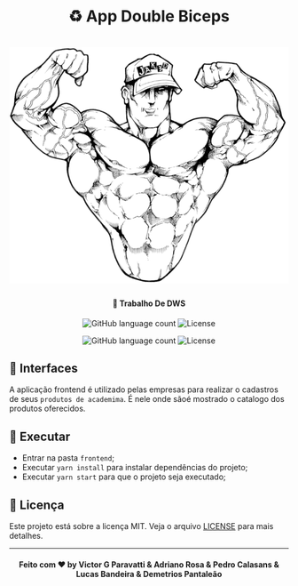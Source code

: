<h1 align="center">
   ♻️ App Double Biceps
</h1>
<h1 align="center">
    <img alt="Aircnc" src=".github/1.png" />
</h1>

<h4 align="center">
  🚀 Trabalho De DWS
</h4>

<p align="center">
  <img alt="GitHub language count" src="https://img.shields.io/github/languages/count/guuhx97/aircnc">
  <img alt="License" src="https://img.shields.io/badge/license-MIT-brightgreen">
</p>

<p align="center">
  <img alt="GitHub language count" src="https://img.shields.io/github/languages/count/guuhx97/aircnc">
  <img alt="License" src="https://img.shields.io/badge/license-MIT-brightgreen">
</p>

## 📱 Interfaces

A aplicação frontend é utilizado pelas empresas para realizar o cadastros de seus `produtos de academima`. É nele onde sãoé mostrado o catalogo dos produtos oferecidos.



## 🔄 Executar

- Entrar na pasta `frontend`;
- Executar `yarn install` para instalar dependências do projeto;
- Executar `yarn start` para que o projeto seja executado;

## 📝 Licença

Este projeto está sobre a licença MIT. Veja o arquivo [LICENSE](../LICENSE.md) para mais detalhes.

---

<h4 align="center">
Feito com ❤️ by Victor G Paravatti & Adriano Rosa & Pedro Calasans & Lucas Bandeira & Demetrios Pantaleão
</h4>
